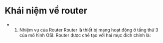 # Khái niệm về router
- 1. Nhiệm vụ của Router
    Router là thiết bị mạng hoạt động ở tầng thứ 3 của mô hình OSI. Router được chế tạo với hai mục đích chính là:
     
